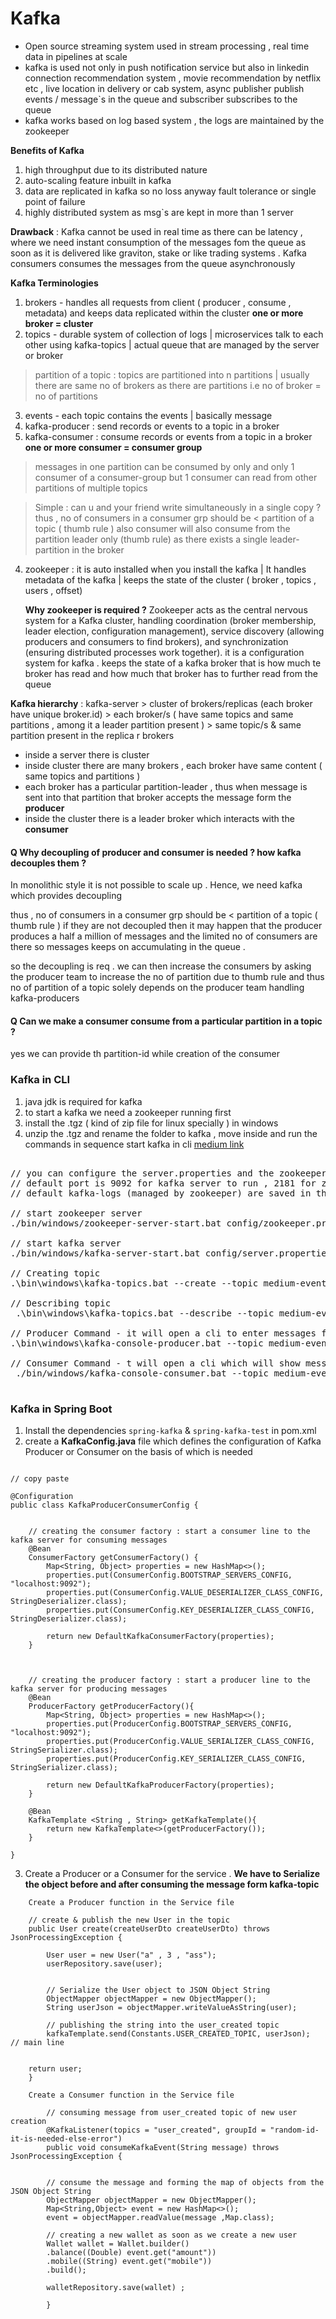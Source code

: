 # Kafka

- Open source streaming system used in stream processing , real time data in pipelines at scale
- kafka is used not only in push notification service but also in linkedin connection recommendation system ,
  movie recommendation by netflix etc , live location in delivery or cab system, async publisher publish events / message`s in the queue and subscriber subscribes to the queue
- kafka works based on log based system , the logs are maintained by the zookeeper

**Benefits of Kafka**
1. high throughput due to its distributed nature
2. auto-scaling feature inbuilt in kafka
3. data are replicated in kafka so no loss anyway fault tolerance or single point of failure
4. highly distributed system as msg`s are kept in more than 1 server

**Drawback** : Kafka cannot be used in real time as there can be latency , where we need instant consumption of the messages fom the queue as soon as it is delivered like graviton, stake or like trading systems . Kafka consumers consumes the messages from the queue asynchronously

**Kafka Terminologies**
1. brokers - handles all requests from client ( producer , consume , metadata) and keeps data replicated within the cluster
   **one or more broker = cluster**
2. topics - durable system of collection of logs | microservices talk to each other using kafka-topics |  actual queue that are managed by the server or broker
> partition of a topic : topics are partitioned into n partitions | usually there are same no of brokers as there are partitions
i.e no of broker = no of partitions
3. events - each topic contains the events | basically message
4. kafka-producer : send records or events to a topic in a broker
5. kafka-consumer : consume records or events from a topic in a broker
   **one or more consumer = consumer group**
> messages in one partition can be consumed by only and only 1 consumer of a consumer-group but 1 consumer can read from other partitions of multiple topics

> Simple : can u and your friend write simultaneously in a single copy ?
thus , no of consumers in  a consumer grp should be < partition of a topic ( thumb rule )
also consumer will also consume from the partition leader only (thumb rule) as there exists a single leader-partition in the broker
4. zookeeper : it is auto installed  when you install the kafka | It handles metadata of the kafka | keeps the state of the cluster ( broker , topics , users , offset)

   **Why zookeeper is required ?** Zookeeper acts as the central nervous system for a Kafka cluster, handling coordination (broker membership, leader election, configuration management), service discovery (allowing producers and consumers to find brokers), and synchronization (ensuring distributed processes work together).
   it is a configuration system for kafka . keeps the state of a kafka broker that is how much te broker has read
   and how much that broker has to further read from the queue

**Kafka hierarchy** : kafka-server > cluster of brokers/replicas (each broker have unique broker.id)  > each broker/s ( have same topics and same partitions , among it a leader partition present ) > same topic/s & same partition present in the replica r brokers
- inside a server there is cluster
- inside cluster there are many brokers , each broker have same content ( same topics and partitions )
- each broker has a particular partition-leader , thus when message is sent into that partition that broker accepts the message form the **producer**
- inside the cluster there is a leader broker which interacts with the **consumer**


#### Q Why decoupling of producer and consumer is needed ? how kafka decouples them ?
In monolithic style it is not possible to scale up . Hence, we need kafka which provides decoupling

thus , no of consumers in  a consumer grp should be < partition of a topic ( thumb rule )
if they are not decoupled then it may happen that the producer produces a half a million of messages and the limited no of consumers are there
so messages keeps on accumulating in the queue .

so the decoupling is req . we can then increase the consumers by asking the producer team to increase the no of partition due to thumb rule
and thus no of partition of a topic solely depends on the producer team handling kafka-producers

#### Q Can we make a consumer consume from a particular partition in a topic ?
yes we can provide th partition-id while creation of the consumer

### Kafka in CLI

1. java jdk is required for kafka
2. to start a kafka we need a zookeeper running first
3. install the .tgz ( kind of zip file for linux specially ) in windows
4. unzip the .tgz and rename the folder to kafka , move inside and run the commands in sequence
   start kafka in cli [medium link](https://medium.com/@beheradebananda000/how-i-installed-apache-kafka-in-windows-11-75f67aa25def)

<pre>

// you can configure the server.properties and the zookeeper.properties file for the PORT no and saving the logs 
// default port is 9092 for kafka server to run , 2181 for zookeeper
// default kafka-logs (managed by zookeeper) are saved in the tmp folder

// start zookeeper server
./bin/windows/zookeeper-server-start.bat config/zookeeper.properties

// start kafka server
./bin/windows/kafka-server-start.bat config/server.properties

// Creating topic 
.\bin\windows\kafka-topics.bat --create --topic medium-events --bootstrap-server localhost:9092

// Describing topic
 .\bin\windows\kafka-topics.bat --describe --topic medium-events --bootstrap-server localhost:9092

// Producer Command - it will open a cli to enter messages for this topic
.\bin\windows\kafka-console-producer.bat --topic medium-events --bootstrap-server localhost:9092

// Consumer Command - t will open a cli which will show messages when producer hits enter
 ./bin/windows/kafka-console-consumer.bat --topic medium-events --from-beginning --bootstrap-server localhost:9092

</pre>


### Kafka in Spring Boot

1. Install the dependencies `spring-kafka` & `spring-kafka-test` in pom.xml
2. create a **KafkaConfig.java** file which defines the configuration of Kafka Producer or Consumer on the basis of which is needed
```

// copy paste

@Configuration
public class KafkaProducerConsumerConfig {


    // creating the consumer factory : start a consumer line to the kafka server for consuming messages
    @Bean
    ConsumerFactory getConsumerFactory() {
        Map<String, Object> properties = new HashMap<>();
        properties.put(ConsumerConfig.BOOTSTRAP_SERVERS_CONFIG, "localhost:9092");
        properties.put(ConsumerConfig.VALUE_DESERIALIZER_CLASS_CONFIG, StringDeserializer.class);
        properties.put(ConsumerConfig.KEY_DESERIALIZER_CLASS_CONFIG, StringDeserializer.class);

        return new DefaultKafkaConsumerFactory(properties);
    }



    // creating the producer factory : start a producer line to the kafka server for producing messages
    @Bean
    ProducerFactory getProducerFactory(){
        Map<String, Object> properties = new HashMap<>();
        properties.put(ProducerConfig.BOOTSTRAP_SERVERS_CONFIG, "localhost:9092");
        properties.put(ProducerConfig.VALUE_SERIALIZER_CLASS_CONFIG, StringSerializer.class);
        properties.put(ProducerConfig.KEY_SERIALIZER_CLASS_CONFIG, StringSerializer.class);

        return new DefaultKafkaProducerFactory(properties);
    }

    @Bean
    KafkaTemplate <String , String> getKafkaTemplate(){
        return new KafkaTemplate<>(getProducerFactory());
    }

}
```
3. Create a Producer or a Consumer for the service . **We have to Serialize the object before and after consuming the message form kafka-topic**

```
    Create a Producer function in the Service file

    // create & publish the new User in the topic
    public User create(createUserDto createUserDto) throws JsonProcessingException {
        
        User user = new User("a" , 3 , "ass");
        userRepository.save(user);


        // Serialize the User object to JSON Object String
        ObjectMapper objectMapper = new ObjectMapper();
        String userJson = objectMapper.writeValueAsString(user);
        
        // publishing the string into the user_created topic
        kafkaTemplate.send(Constants.USER_CREATED_TOPIC, userJson);                 // main line
        
        
    return user;
    }

    Create a Consumer function in the Service file

        // consuming message from user_created topic of new user creation
        @KafkaListener(topics = "user_created", groupId = "random-id-it-is-needed-else-error")
        public void consumeKafkaEvent(String message) throws JsonProcessingException {


        // consume the message and forming the map of objects from the JSON Object String
        ObjectMapper objectMapper = new ObjectMapper();
        Map<String,Object> event = new HashMap<>();
        event = objectMapper.readValue(message ,Map.class);

        // creating a new wallet as soon as we create a new user
        Wallet wallet = Wallet.builder()
        .balance((Double) event.get("amount"))
        .mobile((String) event.get("mobile"))
        .build();

        walletRepository.save(wallet) ;
        
        }
```



 



